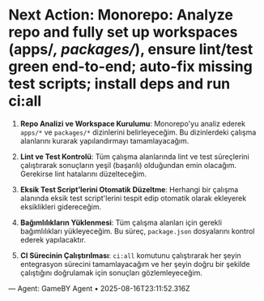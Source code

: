 # Next Action: Monorepo: Analyze repo and fully set up workspaces (apps/*, packages/*), ensure lint/test green end-to-end; auto-fix missing test scripts; install deps and run ci:all

1. **Repo Analizi ve Workspace Kurulumu**: Monorepo'yu analiz ederek `apps/*` ve `packages/*` dizinlerini belirleyeceğim. Bu dizinlerdeki çalışma alanlarını kurarak yapılandırmayı tamamlayacağım.

2. **Lint ve Test Kontrolü**: Tüm çalışma alanlarında lint ve test süreçlerini çalıştırarak sonuçların yeşil (başarılı) olduğundan emin olacağım. Gerekirse lint hatalarını düzelteceğim.

3. **Eksik Test Script’lerini Otomatik Düzeltme**: Herhangi bir çalışma alanında eksik test script'lerini tespit edip otomatik olarak ekleyerek eksiklikleri gidereceğim.

4. **Bağımlılıkların Yüklenmesi**: Tüm çalışma alanları için gerekli bağımlılıkları yükleyeceğim. Bu süreç, `package.json` dosyalarını kontrol ederek yapılacaktır.

5. **CI Sürecinin Çalıştırılması**: `ci:all` komutunu çalıştırarak her şeyin entegrasyon sürecini tamamlayacağım ve her şeyin doğru bir şekilde çalıştığını doğrulamak için sonuçları gözlemleyeceğim.

— Agent: GameBY Agent • 2025-08-16T23:11:52.316Z
